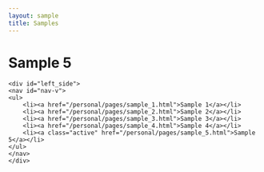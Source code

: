 ```yaml
---
layout: sample
title: Samples
---
```

<div id="wrapper">
    <div id="content_area">
      <div id="content_body">
      <h1>Sample 5</h1>
       </div>
    </div>

    <div id="left_side">
    <nav id="nav-v">
    <ul>
        <li><a href="/personal/pages/sample_1.html">Sample 1</a></li>
        <li><a href="/personal/pages/sample_2.html">Sample 2</a></li>
        <li><a href="/personal/pages/sample_3.html">Sample 3</a></li>
        <li><a href="/personal/pages/sample_4.html">Sample 4</a></li>
        <li><a class="active" href="/personal/pages/sample_5.html">Sample 5</a></li>
    </ul>
    </nav>
    </div>
</div>
